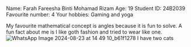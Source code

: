 Name: Farah Fareesha Binti Mohamad Rizam
Age: 19
Student ID: 24B2039
Favourite number: 4
Your hobbies: Gaming and yoga

My favourite mathematical concept is angles because it is fun to solve.
A fun fact about me is I like goth fashion and tried to wear like one.
![WhatsApp Image 2024-08-23 at 14 49 10_b61f1278](https://github.com/user-attachments/assets/7d791dd8-fdbd-460e-aa6e-0ce2d4bd239b)
I have two cats
